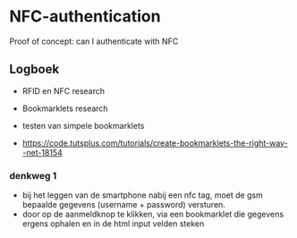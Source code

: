 # NFC-authentication
Proof of concept: can I  authenticate with NFC


## Logboek
+ RFID en NFC research
+ Bookmarklets research

+ testen van simpele bookmarklets
- https://code.tutsplus.com/tutorials/create-bookmarklets-the-right-way--net-18154


### denkweg 1
+ bij het leggen van de smartphone nabij een nfc tag, moet de gsm bepaalde gegevens (username + password) versturen. 
+ door op de aanmeldknop te klikken, via een bookmarklet die gegevens ergens ophalen en in de html input velden steken
